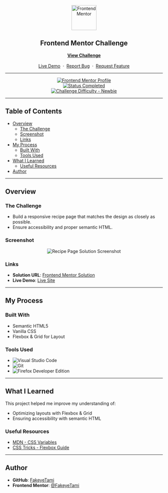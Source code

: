 <div align="center">  

  <img src="https://www.frontendmentor.io/static/images/logo-mobile.svg" alt="Frontend Mentor" width="80">  

  <h2>Frontend Mentor Challenge</h2>  
  <p>  
    <a href="https://www.frontendmentor.io/challenges/recipe-page" target="_blank"><strong>View Challenge</strong></a>  
    <br />  
    <br />  
    <a href="https://fakeyetami.github.io/recipe-page/" target="_blank">Live Demo</a>  
    &nbsp;·&nbsp;  
    <a href="https://github.com/FakeyeTami/recipe-page/issues" target="_blank">Report Bug</a>  
    &nbsp;·&nbsp;  
    <a href="https://github.com/FakeyeTami/recipe-page/issues" target="_blank">Request Feature</a>  
  </p>  
</div>  

---  

<div align="center">  

[![Frontend Mentor Profile](https://img.shields.io/badge/Profile-FakeyeTami-eee?style=for-the-badge&logo=frontendmentor)](https://www.frontendmentor.io/profile/FakeyeTami)  
[![Status Completed](https://img.shields.io/badge/Status-Completed-brightgreen?style=for-the-badge)](#)  
[![Challenge Difficulty - Newbie](https://img.shields.io/badge/Difficulty-Newbie-61BECD?style=for-the-badge&logo=frontendmentor)](https://www.frontendmentor.io/challenges?difficulties=1)  

</div>  

---  

## Table of Contents  

- [Overview](#overview)  
  - [The Challenge](#the-challenge)  
  - [Screenshot](#screenshot)  
  - [Links](#links)  
- [My Process](#my-process)  
  - [Built With](#built-with)  
  - [Tools Used](#tools-used)  
- [What I Learned](#what-i-learned)  
  - [Useful Resources](#useful-resources)  
- [Author](#author)  

---  

## Overview  

### The Challenge  

- Build a responsive recipe page that matches the design as closely as possible.  
- Ensure accessibility and proper semantic HTML.  

### Screenshot  

<div align="center">  
  <img src="https://res.cloudinary.com/dz209s6jk/image/upload/f_auto,q_auto,w_700/Challenges/sogk9gtrzrmsf2rzcj63.jpg" alt="Recipe Page Solution Screenshot">  
</div>  

### Links  

- **Solution URL**: [Frontend Mentor Solution](https://www.frontendmentor.io/solutions/recipe-page)  
- **Live Demo**: [Live Site](https://fakeyetami.github.io/recipe-page/)  

---  

## My Process  

### Built With  

- Semantic HTML5 
- Vanilla CSS 
- Flexbox & Grid for Layout

### Tools Used  

- ![Visual Studio Code](https://img.shields.io/badge/Visual%20Studio%20Code-0078D7.svg?style=for-the-badge&logo=visual-studio-code&logoColor=white)  
- ![Git](https://img.shields.io/badge/git-%23F05033.svg?style=for-the-badge&logo=git&logoColor=white)  
- ![Firefox Developer Edition](https://img.shields.io/badge/Firefox%20Developer%20Edition-%23FF7139?style=for-the-badge&logo=firefox&logoColor=white)  

---  

## What I Learned  

This project helped me improve my understanding of:  
 
- Optimizing layouts with Flexbox & Grid
- Ensuring accessibility with semantic HTML   

### Useful Resources  

- [MDN - CSS Variables](https://developer.mozilla.org/en-US/docs/Web/CSS/--*)
- [CSS Tricks - Flexbox Guide](https://css-tricks.com/snippets/css/a-guide-to-flexbox/) 

---  

## Author  

- **GitHub**: [FakeyeTami](https://github.com/FakeyeTami)  
- **Frontend Mentor**: [@FakeyeTami](https://www.frontendmentor.io/profile/FakeyeTami)  
